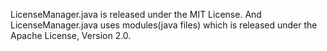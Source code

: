 LicenseManager.java is released under the MIT License.
And LicenseManager.java uses modules(java files) which is released under the Apache License, Version 2.0. 
